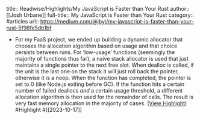 title:: Readwise/Highlights/My JavaScript is Faster than Your Rust
author:: [[Josh Urbane]]
full-title:: My JavaScript is Faster than Your Rust
category:: #articles
url:: https://medium.com/@jbyj/my-javascript-is-faster-than-your-rust-5f98fe5db1bf

- For my FaaS project, we ended up building a dynamic allocator that chooses the allocation algorithm based on usage and that choice persists between runs. For ‘low-usage’ functions (seemingly the majority of functions thus far), a naive stack allocator is used that just maintains a single pointer to the next free slot. When dealloc is called, if the unit is the last one on the stack it will just roll back the pointer, otherwise it is a noop. When the function has completed, the pointer is set to 0 (like Node.js exiting before GC). If the function hits a certain number of failed deallocs *and* a certain usage threshold, a different allocation algorithm is then used for the remainder of calls. The result is very fast memory allocation in the majority of cases. ([View Highlight](https://read.readwise.io/read/01hcy1tc6vs073s05knn41efd8)) #Highlight #[[2023-10-17]]